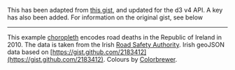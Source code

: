 This has been adapted from [this gist](https://gist.github.com/aerrity/4338818), and updated for the d3 v4 API. A key has also been added. For information on the original gist, see below

------

This example [choropleth](http://bl.ocks.org/4060606) encodes road deaths in the Republic of Ireland in 2010. The data is taken from the Irish [Road Safety Authority](http://www.rsa.ie/en/RSA/Road-Safety/Our-Research/Deaths-injuries-on-Irish-roads/). Irish geoJSON data based on [https://gist.github.com/2183412](https://gist.github.com/2183412). Colours by [Colorbrewer](http://www.colorbrewer2.org).
